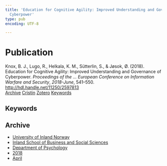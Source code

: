 ```yaml
---
title: 'Education for Cognitive Agility: Improved Understanding and Governance of
  Cyberpower'
type: pub
encoding: UTF-8

---
```

<h1>Publication</h1>
<article id="csl-bib-container-MUBKHM5N" class="csl-bib-container">
  <div class="csl-bib-body"> <div class="csl-entry">Knox, B. J., Lugo, R., Helkala, K. M., Sütterlin, S., &#38; Jøsok, Ø. (2018). Education for Cognitive Agility: Improved Understanding and Governance of Cyberpower. <i>Proceedings of the ... European Conference on Information Warfare and Security</i>, <i>2018-June</i>, 541–550. <a href="http://hdl.handle.net/11250/2597813">http://hdl.handle.net/11250/2597813</a></div> </div>
  <div class="csl-bib-buttons">
    <a href="#taxonomy-article-MUBKHM5N" alt="archive" class="csl-bib-button">Archive</a>
    <a href="https://app.cristin.no/results/show.jsf?id=1576714" alt="Cristin" class="csl-bib-button">Cristin</a>
    <a href="http://zotero.org/groups/5881554/items/MUBKHM5N" alt="Zotero" class="csl-bib-button">Zotero</a>
    <a href="#keywords-article-MUBKHM5N" alt="keywords" class="csl-bib-button">Keywords</a>
  </div>
  <div id="csl-bib-meta-container-MUBKHM5N"></div>
</article>
<div id="csl-bib-meta-MUBKHM5N" class="csl-bib-meta">
  <article id="keywords-article-MUBKHM5N" class="keywords-article">
    <h1>Keywords</h1>
    
  </article>
  <article id="taxonomy-article-MUBKHM5N" class="taxonomy-article">
    <h1>Archive</h1>
    <ul>
      <li><a href="{{< params subfolder >}}en/archive/?key=3DCRN523">University of Inland Norway</a></li>
      <li><a href="{{< params subfolder >}}en/archive/?key=DU8Q9LN9">Inland School of Business and Social Sciences</a></li>
      <li><a href="{{< params subfolder >}}en/archive/?key=KTD9NXA8">Department of Psychology</a></li>
      <li><a href="{{< params subfolder >}}en/archive/?key=EQ5YLBRL">2018</a></li>
      <li><a href="{{< params subfolder >}}en/archive/?key=8UBVMSA5">April</a></li>
    </ul>
  </article>
</div>
